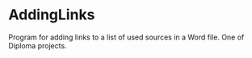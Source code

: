 # AddingLinks
Program for adding links to a list of used sources in a Word file. One of Diploma projects.
